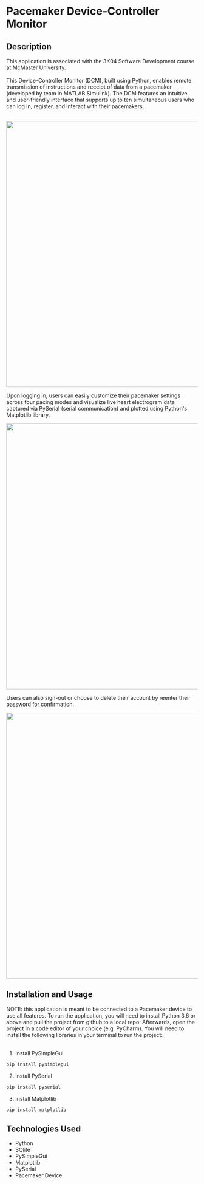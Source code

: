 <h1> Pacemaker Device-Controller Monitor </h1>

<h2> Description </h2>
This application is associated with the 3K04 Software Development course at McMaster University.
<br/>
<br/>
This Device-Controller Monitor (DCM), built using Python, enables remote transmission of instructions and receipt of data from a pacemaker (developed by team in MATLAB Simulink). The DCM features an intuitive and user-friendly interface that supports up to ten simultaneous users who can log in, register, and interact with their pacemakers. 
<br/>
<br/>
<p align="center">
  <img src="https://user-images.githubusercontent.com/108163033/224840056-168aa7c9-f693-4fa4-83a5-26486ce863a0.png" width="700"/>
</p>

Upon logging in, users can easily customize their pacemaker settings across four pacing modes and visualize live heart electrogram data captured via PySerial (serial communication) and plotted using Python's Matplotlib library.

<p align="center">
  <img src="https://user-images.githubusercontent.com/108163033/224839931-ad75c1d4-d394-4cfa-b2f9-98dd50f53098.png" width="700"/>
</p>

Users can also sign-out or choose to delete their account by reenter their password for confirmation. 

<p align="center">
  <img src="https://github.com/sabrahahmed/Pacemaker-DCM/assets/108163033/fb48cab9-9404-4172-b312-ae90ff1ae7e5" width="700"/>
</p>


<h2> Installation and Usage </h2>
NOTE: this application is meant to be connected to a Pacemaker device to use all features. To run the application, you will need to install Python 3.6 or above and pull the project from github to a local repo. Afterwards, open the project in a code editor of your choice (e.g. PyCharm). You will need to install the following libraries in your terminal to run the project: 
<br/>
<br/>

1. Install PySimpleGui
```Bash
pip install pysimplegui
```

2. Install PySerial
```Bash
pip install pyserial
```

3. Install Matplotlib
```Bash
pip install matplotlib
```

<h2> Technologies Used </h2>
<ul>
    <li>Python </li>
    <li>SQlite </li>
    <li>PySimpleGui</li>
    <li>Matplotlib</li>
    <li>PySerial</li>
    <li>Pacemaker Device</li>
</ul>











